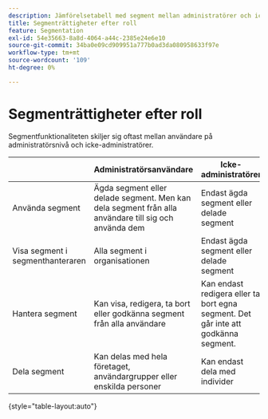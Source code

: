 ```yaml
---
description: Jämförelsetabell med segment mellan administratörer och icke-administratörer.
title: Segmenträttigheter efter roll
feature: Segmentation
exl-id: 54e35663-8a8d-4064-a44c-2385e24e6e10
source-git-commit: 34ba0e09cd909951a777b0ad3da080958633f97e
workflow-type: tm+mt
source-wordcount: '109'
ht-degree: 0%

---
```


# Segmenträttigheter efter roll

Segmentfunktionaliteten skiljer sig oftast mellan användare på administratörsnivå och icke-administratörer.

|  | Administratörsanvändare | Icke-administratörer |
| --- | --- | --- |
| Använda segment | Ägda segment eller delade segment. Men kan dela segment från alla användare till sig och använda dem | Endast ägda segment eller delade segment |
| Visa segment i segmenthanteraren | Alla segment i organisationen | Endast ägda segment eller delade segment |
| Hantera segment | Kan visa, redigera, ta bort eller godkänna segment från alla användare | Kan endast redigera eller ta bort egna segment. Det går inte att godkänna segment. |
| Dela segment | Kan delas med hela företaget, användargrupper eller enskilda personer | Kan endast dela med individer |

{style="table-layout:auto"}